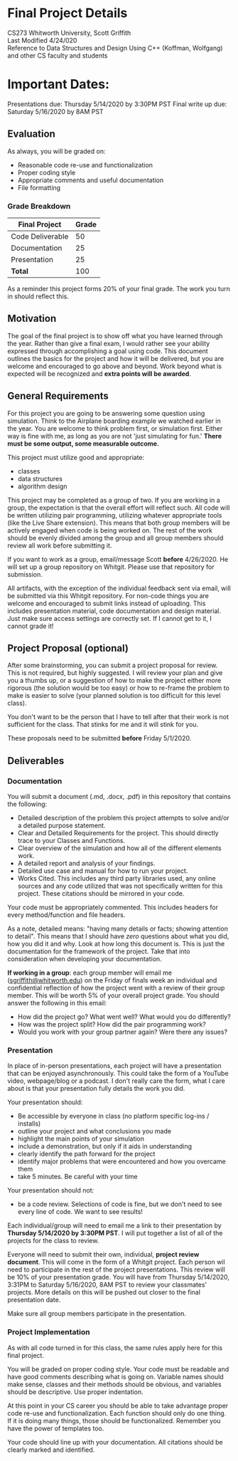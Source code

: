 # Final Project Details
CS273 Whitworth University, Scott Griffith  
Last Modified 4/24/020  
Reference to Data Structures and Design Using C++ (Koffman, Wolfgang) and other CS faculty and students

# Important Dates:
Presentations due: Thursday 5/14/2020 by 3:30PM PST
Final write up due: Saturday 5/16/2020 by 8AM PST

## Evaluation
As always, you will be graded on:
- Reasonable code re-use and functionalization
- Proper coding style
- Appropriate comments and useful documentation
- File formatting

### Grade Breakdown
| Final Project                | Grade |
|------------------------------|-------|
| Code Deliverable             |  50   |
| Documentation                |  25   |
| Presentation                 |  25   |
|  __Total__                   |  100  |

As a reminder this project forms 20% of your final grade. The work you turn in should reflect this.

## Motivation
The goal of the final project is to show off what you have learned through the year. Rather than give a final exam, I would rather see your ability expressed through accomplishing a goal using code. This document outlines the basics for the project and how it will be delivered, but you are welcome and encouraged to go above and beyond. Work beyond what is expected will be recognized and __extra points will be awarded__.

## General Requirements
For this project you are going to be answering some question using simulation. Think to the Airplane boarding example we watched earlier in the year. You are welcome to think problem first, or simulation first. Either way is fine with me, as long as you are not 'just simulating for fun.' __There must be some output, some measurable outcome.__  

This project must utilize good and appropriate:
* classes
* data structures
* algorithm design

This project may be completed as a group of two. If you are working in a group, the expectation is that the overall effort will reflect such. All code will be written utilizing pair programming, utilizing whatever appropriate tools (like the Live Share extension). This means that both group members will be actively engaged when code is being worked on. The rest of the work should be evenly divided among the group and all group members should review all work before submitting it.

If you want to work as a group, email/message Scott __before__ 4/26/2020. He will set up a group repository on Whitgit. Please use that repository for submission.

All artifacts, with the exception of the individual feedback sent via email, will be submitted via this Whitgit repository. For non-code things you are welcome and encouraged to submit links instead of uploading. This includes presentation material, code documentation and design material. Just make sure access settings are correctly set. If I cannot get to it, I cannot grade it! 

## Project Proposal (optional)
After some brainstorming, you can submit a project proposal for review. This is not required, but highly suggested. I will review your plan and give you a thumbs up, or a suggestion of how to make the project either more rigorous (the solution would be too easy) or how to re-frame the problem to make is easier to solve (your planned solution is too difficult for this level class).

You don't want to be the person that I have to tell after that their work is not sufficient for the class. That stinks for me and it will stink for you.

These proposals need to be submitted __before__ Friday 5/1/2020.
 
## Deliverables

### Documentation
You will submit a document (.md, .docx, .pdf) in this repository that contains the following:
* Detailed description of the problem this project attempts to solve and/or a detailed purpose statement.
* Clear and Detailed Requirements for the project. This should directly trace to your Classes and Functions.
* Clear overview of the simulation and how all of the different elements work.
* A detailed report and analysis of your findings.
* Detailed use case and manual for how to run your project.
* Works Cited. This includes any third party libraries used, any online sources and any code utilized that was not specifically written for this project. These citations should be mirrored in your code.

Your code must be appropriately commented. This includes headers for every method/function and file headers.

As a note, detailed means: "having many details or facts; showing attention to detail". This means that I should have _zero_ questions about what you did, how you did it and why. Look at how long this document is. This is just the documentation for the framework of the project. Take that into consideration when developing your documentation.

__If working in a group__: each group member will email me (sgriffith@whitworth.edu) on the Friday of finals week an individual and confidential reflection of how the project went with a review of their group member. This will be worth 5% of your overall project grade. You should answer the following in this email:
* How did the project go? What went well? What would you do differently?
* How was the project split? How did the pair programming work?
* Would you work with your group partner again? Were there any issues?

### Presentation
In place of in-person presentations, each project will have a presentation that can be enjoyed asynchronously. This could take the form of a YouTube video, webpage/blog or a podcast. I don't really care the form, what I care about is that your presentation fully details the work you did. 

Your presentation should:
* Be accessible by everyone in class (no platform specific log-ins / installs)
* outline your project and what conclusions you made
* highlight the main points of your simulation
* include a demonstration, but only if it aids in understanding
* clearly identify the path forward for the project
* identify major problems that were encountered and how you overcame them
* take 5 minutes. Be careful with your time

Your presentation should not:
* be a code review. Selections of code is fine, but we don't need to see every line of code. We want to see results!

Each individual/group will need to email me a link to their presentation by __Thursday 5/14/2020 by 3:30PM PST__. I will put together a list of all of the projects for the class to review.

Everyone will need to submit their own, individual, __project review document__. This will come in the form of a Whitgit project. Each person wil need to participate in the rest of the project presentations. This review will be 10% of your presentation grade. You will have from Thursday 5/14/2020, 3:31PM to Saturday 5/16/2020, 8AM PST to review your classmates' projects. More details on this will be pushed out closer to the final presentation date.

Make sure all group members participate in the presentation.

### Project Implementation
As with all code turned in for this class, the same rules apply here for this final project.  

You will be graded on proper coding style. Your code must be readable and have good comments describing what is going on. Variable names should make sense, classes and their methods should be obvious, and variables should be descriptive. Use proper indentation.  

At this point in your CS career you should be able to take advantage proper code re-use and functionalization. Each function should only do one thing. If it is doing many things, those should be functionalized. Remember you have the power of templates too.  

Your code should line up with your documentation. All citations should be clearly marked and identified.
